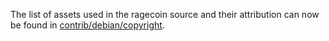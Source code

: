 The list of assets used in the ragecoin source and their attribution can now be found in [contrib/debian/copyright](../contrib/debian/copyright).
